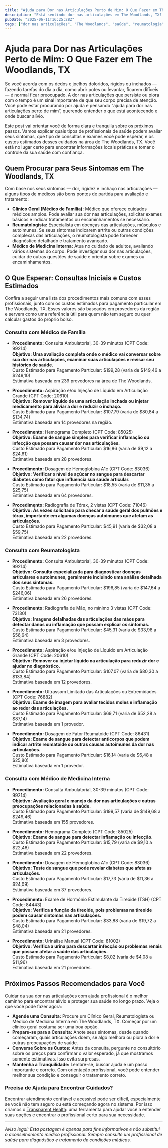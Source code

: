 ```yaml
---
title: "Ajuda para Dor nas Articulações Perto de Mim: O Que Fazer em The Woodlands, TX"
description: "Está sentindo dor nas articulações em The Woodlands, TX? Saiba quem procurar, o que esperar e os custos estimados para cuidados perto de você."
pubDate: "2025-06-11T16:25:28Z"
tags: ["dor nas articulações", "The Woodlands", "saúde", "reumatologia", "clínica geral", "medicina interna", "custos médicos"]
---
```


# Ajuda para Dor nas Articulações Perto de Mim: O Que Fazer em The Woodlands, TX

Se você acorda com os dedos e joelhos doloridos, rígidos ou inchados — fazendo tarefas do dia a dia, como abrir potes ou levantar, ficarem difíceis — é normal ficar preocupado. A dor nas articulações que persiste ou piora com o tempo é um sinal importante de que seu corpo precisa de atenção. Você pode estar procurando por ajuda e pensando “ajuda para dor nas articulações perto de mim”, querendo entender o que está acontecendo e onde buscar alívio.

Este post vai orientar você de forma clara e tranquila sobre os próximos passos. Vamos explicar quais tipos de profissionais de saúde podem avaliar seus sintomas, que tipo de consultas e exames você pode esperar, e os custos estimados desses cuidados na área de The Woodlands, TX. Você está no lugar certo para encontrar informações locais práticas e tomar o controle da sua saúde com confiança.

## Quem Procurar para Seus Sintomas em The Woodlands, TX

Com base nos seus sintomas — dor, rigidez e inchaço nas articulações — alguns tipos de médicos são bons pontos de partida para avaliação e tratamento:

- **Clínico Geral (Médico de Família):** Médico que oferece cuidados médicos amplos. Pode avaliar sua dor nas articulações, solicitar exames básicos e indicar tratamentos ou encaminhamentos se necessário.
- **Reumatologista:** Especialista em doenças das articulações, músculos e autoimunes. Se seus sintomas indicarem artrite ou outras condições complexas das articulações, o reumatologista pode fornecer diagnóstico detalhado e tratamento avançado.
- **Médico de Medicina Interna:** Atua no cuidado de adultos, avaliando vários sistemas do corpo. Pode investigar sua dor nas articulações, cuidar de outras questões de saúde e orientar sobre exames ou encaminhamentos.

## O Que Esperar: Consultas Iniciais e Custos Estimados

Confira a seguir uma lista dos procedimentos mais comuns com esses profissionais, junto com os custos estimados para pagamento particular em The Woodlands, TX. Esses valores são baseados em provedores da região e servem como uma referência útil para quem não tem seguro ou quer calcular gastos do próprio bolso.

### Consulta com Médico de Família

- **Procedimento:** Consulta Ambulatorial, 30-39 minutos (CPT Code: 99214)  
  **Objetivo:** **Uma avaliação completa onde o médico vai conversar sobre sua dor nas articulações, examinar suas articulações e revisar seu histórico de saúde.**  
  Custo Estimado para Pagamento Particular: $199,28 (varia de $149,46 a $249,10)  
  Estimativa baseada em 239 provedores na área de The Woodlands.

- **Procedimento:** Aspiração e/ou Injeção de Líquido em Articulação Grande (CPT Code: 20610)  
  **Objetivo:** **Remover líquido de uma articulação inchada ou injetar medicamento para aliviar a dor e reduzir o inchaço.**  
  Custo Estimado para Pagamento Particular: $107,79 (varia de $80,84 a $134,74)  
  Estimativa baseada em 14 provedores na região.

- **Procedimento:** Hemograma Completo (CPT Code: 85025)  
  **Objetivo:** **Exame de sangue simples para verificar inflamação ou infecção que possam causar dor nas articulações.**  
  Custo Estimado para Pagamento Particular: $16,86 (varia de $9,12 a $24,61)  
  Estimativa baseada em 28 provedores.

- **Procedimento:** Dosagem de Hemoglobina A1c (CPT Code: 83036)  
  **Objetivo:** **Verificar o nível de açúcar no sangue para descartar diabetes como fator que influencia sua saúde articular.**  
  Custo Estimado para Pagamento Particular: $18,55 (varia de $11,35 a $25,75)  
  Estimativa baseada em 64 provedores.

- **Procedimento:** Radiografia de Tórax, 2 vistas (CPT Code: 71046)  
  **Objetivo:** **Às vezes solicitado para checar a saúde geral dos pulmões e tórax, importante em algumas doenças autoimunes que afetam as articulações.**  
  Custo Estimado para Pagamento Particular: $45,91 (varia de $32,08 a $59,75)  
  Estimativa baseada em 22 provedores.

### Consulta com Reumatologista

- **Procedimento:** Consulta Ambulatorial, 30-39 minutos (CPT Code: 99214)  
  **Objetivo:** **Consulta especializada para diagnosticar doenças articulares e autoimunes, geralmente incluindo uma análise detalhada dos seus sintomas.**  
  Custo Estimado para Pagamento Particular: $196,85 (varia de $147,64 a $246,06)  
  Estimativa baseada em 26 provedores.

- **Procedimento:** Radiografia de Mão, no mínimo 3 vistas (CPT Code: 73130)  
  **Objetivo:** **Imagens detalhadas das articulações das mãos para detectar danos ou inflamação que possam explicar os sintomas.**  
  Custo Estimado para Pagamento Particular: $45,31 (varia de $33,98 a $56,64)  
  Estimativa baseada em 3 provedores.

- **Procedimento:** Aspiração e/ou Injeção de Líquido em Articulação Grande (CPT Code: 20610)  
  **Objetivo:** **Remover ou injetar líquido na articulação para reduzir dor e ajudar no diagnóstico.**  
  Custo Estimado para Pagamento Particular: $107,07 (varia de $80,30 a $133,84)  
  Estimativa baseada em 12 provedores.

- **Procedimento:** Ultrassom Limitado das Articulações ou Extremidades (CPT Code: 76882)  
  **Objetivo:** **Exame de imagem para avaliar tecidos moles e inflamação ao redor das articulações.**  
  Custo Estimado para Pagamento Particular: $69,71 (varia de $52,28 a $87,14)  
  Estimativa baseada em 1 provedor.

- **Procedimento:** Dosagem de Fator Reumatoide (CPT Code: 86431)  
  **Objetivo:** **Exame de sangue para detectar anticorpos que podem indicar artrite reumatoide ou outras causas autoimunes da dor nas articulações.**  
  Custo Estimado para Pagamento Particular: $16,14 (varia de $6,48 a $25,80)  
  Estimativa baseada em 1 provedor.

### Consulta com Médico de Medicina Interna

- **Procedimento:** Consulta Ambulatorial, 30-39 minutos (CPT Code: 99214)  
  **Objetivo:** **Avaliação geral e manejo da dor nas articulações e outras preocupações relacionadas à saúde.**  
  Custo Estimado para Pagamento Particular: $199,57 (varia de $149,68 a $249,46)  
  Estimativa baseada em 155 provedores.

- **Procedimento:** Hemograma Completo (CPT Code: 85025)  
  **Objetivo:** **Exame de sangue para detectar inflamação ou infecção.**  
  Custo Estimado para Pagamento Particular: $15,79 (varia de $9,10 a $22,48)  
  Estimativa baseada em 22 provedores.

- **Procedimento:** Dosagem de Hemoglobina A1c (CPT Code: 83036)  
  **Objetivo:** **Teste de sangue que pode revelar diabetes que afeta as articulações.**  
  Custo Estimado para Pagamento Particular: $17,73 (varia de $11,36 a $24,09)  
  Estimativa baseada em 37 provedores.

- **Procedimento:** Exame de Hormônio Estimulante da Tireóide (TSH) (CPT Code: 84443)  
  **Objetivo:** **Verifica a função da tireoide, pois problemas na tireoide podem causar sintomas nas articulações.**  
  Custo Estimado para Pagamento Particular: $33,88 (varia de $19,72 a $48,04)  
  Estimativa baseada em 21 provedores.

- **Procedimento:** Urinálise Manual (CPT Code: 81002)  
  **Objetivo:** **Verifica a urina para descartar infecção ou problemas renais que possam afetar a saúde das articulações.**  
  Custo Estimado para Pagamento Particular: $8,02 (varia de $4,08 a $11,96)  
  Estimativa baseada em 21 provedores.

## Próximos Passos Recomendados para Você

Cuidar da sua dor nas articulações com ajuda profissional é o melhor caminho para encontrar alívio e proteger sua saúde no longo prazo. Veja o que você pode fazer agora:

- **Agende uma Consulta:** Procure um Clínico Geral, Reumatologista ou Médico de Medicina Interna em The Woodlands, TX. Começar por um clínico geral costuma ser uma boa opção.
- **Prepare-se para a Consulta:** Anote seus sintomas, desde quando começaram, quais articulações doem, se algo melhora ou piora a dor e outras preocupações de saúde.
- **Converse Sobre os Custos:** Antes da consulta, pergunte no consultório sobre os preços para confirmar o valor esperado, já que mostramos somente estimativas. Isso evita surpresas.
- **Mantenha a Tranquilidade:** Lembre-se, buscar ajuda é um passo importante e correto. Com orientação profissional, você pode entender melhor sua condição e conseguir o tratamento correto.

### Precisa de Ajuda para Encontrar Cuidados?

Encontrar atendimento confiável e acessível pode ser difícil, especialmente se você não tem seguro ou está começando agora no sistema. Por isso criamos o [Transparent Health](https://transparenthealth.ai): uma ferramenta para ajudar você a entender suas opções e encontrar o profissional certo para sua necessidade.

---

*Aviso legal: Esta postagem é apenas para fins informativos e não substitui o aconselhamento médico profissional. Sempre consulte um profissional de saúde para diagnóstico e tratamento de condições médicas.*
